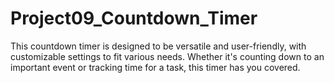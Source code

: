 # Project09_Countdown_Timer
This countdown timer is designed to be versatile and user-friendly, with customizable settings to fit various needs. Whether it's counting down to an important event or tracking time for a task, this timer has you covered.

